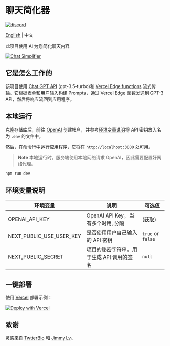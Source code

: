 # 聊天简化器

[![discord](https://img.shields.io/badge/chat-on%20discord-7289da.svg?sanitize=true)](https://chat.imzbb.cc)

[English](https://github.com/zhengbangbo/chat-simplifier/blob/main/README.md) | 中文

此项目使用 AI 为您简化聊天内容

[![Chat Simplifier](./public/screenshot_zh.png)](https://chat-simplifier.vercel.app/)

## 它是怎么工作的

该项目使用 [Chat GPT API](https://platform.openai.com/docs/api-reference/chat) (gpt-3.5-turbo)和 [Vercel Edge functions](https://vercel.com/features/edge-functions) 流式传输。它根据表单和用户输入构建 Prompts，通过 Vercel Edge 函数发送到 GPT-3 API，然后将响应流回到应用程序。

## 本地运行

克隆存储库后，前往 [OpenAI](https://beta.openai.com/account/api-keys) 创建帐户，并参考[环境变量说明](#环境变量说明)将 API 密钥放入名为 `.env` 的文件中。

然后，在命令行中运行应用程序，它将在 `http://localhost:3000` 处可用。

> **Note**
> 本地运行时，服务端使用本地网络请求 OpenAI，因此需要配置好网络代理。

```bash
npm run dev
```

## 环境变量说明

| 环境变量 | 说明 | 可选值 |
|---------|------|------|
|OPENAI_API_KEY| OpenAI API Key，当有多个时用`,`分隔 | ([获取](https://beta.openai.com/account/api-keys)) |
|NEXT_PUBLIC_USE_USER_KEY|是否使用用户自己输入的 API 密钥|`true` or `false` |
|NEXT_PUBLIC_SECRET|项目的秘密字符串。用于生成 API 调用的签名|`null`|

## 一键部署

使用 [Vercel](https://vercel.com?utm_source=github&utm_medium=readme&utm_campaign=vercel-examples) 部署示例：

[![Deploy with Vercel](https://vercel.com/button)](https://vercel.com/new/clone?repository-url=https://github.com/zhengbangbo/chat-simplifier&env=OPENAI_API_KEY,NEXT_PUBLIC_USE_USER_KEY&envDescription=%E7%82%B9%E5%87%BB%E5%8F%B3%E4%BE%A7%E3%80%8CLearn%20More%E3%80%8D%E6%9F%A5%E7%9C%8B%E7%8E%AF%E5%A2%83%E5%8F%98%E9%87%8F%E8%AF%B4%E6%98%8E&envLink=https://github.com/zhengbangbo/chat-simplifier/wiki/Deploy&project-name=chat-simplifier&repository-name=chat-simplifier)

## 致谢

灵感来自 [TwtterBio](https://github.com/Nutlope/twitterbio) 和 [Jimmy Lv](https://www.bilibili.com/video/BV17M411i7B6)。
